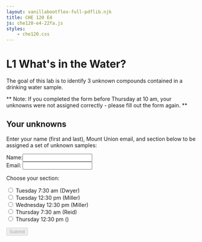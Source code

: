 ```yaml
---
layout: vanillabootflex-full-pdflib.njk
title: CHE 120 E4
js: che120-e4-22fa.js
styles:
    - che120.css
---
```


# L1 What's in the Water?

The goal of this lab is to identify 3 unknown compounds contained in a drinking water sample.

** Note: If you completed the form before Thursday at 10 am, your unknowns were not assigned correctly - please fill out the form again. **


## Your unknowns

Enter your name (first and last), Mount Union email, and section below to be assigned a set of unknown samples:

<form class="form" netlify id="120-water-22fa">
<div>
<div class="form-group">
<label for="nameInput">Name:</label><input id="nameInput" name="nameInput" oninput="checkReady();" class="form-control"></input>
</div>




<div class="form-group">
    <label for="emailInput">Email:</label>
    <input type="email" id="emailInput" name="emailInput" oninput="checkReady();" class="form-control"></input>
</div>

<p for="sectionInput">Choose your section:</p>

<div class="form-check">
<label class="form-check-label" for="1"><input type="radio" class="form-check-input" value="1" name="sectionInput" oninput="checkReady();"></input> Tuesday 7:30 am (Dwyer)</label>
</div>

<div class="form-check">
<label class="form-check-label" for="2"><input type="radio" class="form-check-input" value="2" name="sectionInput" oninput="checkReady();"></input> Tuesday 12:30 pm (Miller)</label>
</div>

<div class="form-check">
<label class="form-check-label" for="3"> <input type="radio" class="form-check-input" value="3" name="sectionInput" oninput="checkReady();"></input> Wednesday 12:30 pm (Miller)</label>
</div>

<div class="form-check">
<label class="form-check-label" for="4"> <input type="radio" class="form-check-input" value="4" name="sectionInput" oninput="checkReady();"></input> Thursday 7:30 am (Reid)</label>
</div>

<div class="form-check">
<label class="form-check-label" for="5"> <input type="radio" class="form-check-input" value="5" name="sectionInput" oninput="checkReady();"></input> Thursday 12:30 pm ()</label>
</div>


<button type="submit" id="submitName" disabled class="btn btn-primary">Submit</button>
</form>

<div style="display:none;" id="assignedUnknowns">
<p>
You were given three water samples with sample ID numbers: <span id="unknown1"></span>, <span id="unknown2"></span>, and <span id="unknown3"></span>. For the last sample, you will collect the IR and NMR spectra yourself during lab.
</p>

<p>Click the button to download the spectra of the first two unknowns. 
</p>
<button onclick="copyPages()" class="btn btn-primary">Download Spectra</button>
<p>
<b>
Remember to print out your spectra and bring them to lab.
</b>
</p>
<p>
<b>Save the pdf file so you can copy and paste (or screenshot) the spectra into your lab report.</b>
</p>



</div>


<script src="https://cdnjs.cloudflare.com/ajax/libs/seedrandom/3.0.5/seedrandom.min.js">
</script>

